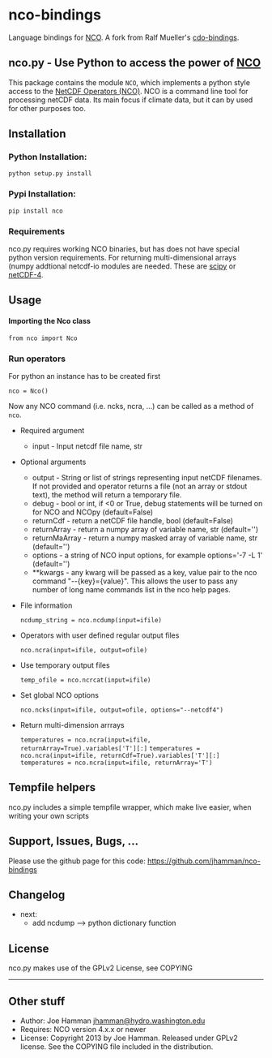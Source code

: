 nco-bindings
============

Language bindings for [NCO](http://nco.sourceforge.net/).  A fork from Ralf Mueller's [cdo-bindings](https://github.com/Try2Code/cdo-bindings).

## nco.py - Use Python to access the power of [NCO](http://nco.sourceforge.net/)

This package contains the module `NCO`, which implements a python style access to
the [NetCDF Operators (NCO)](http://nco.sourceforge.net/). NCO is a command line tool for processing
netCDF data. Its main focus if climate data, but it can by used for other
purposes too.

## Installation

### Python Installation:

   `python setup.py install`

### Pypi Installation:

  `pip install nco`

### Requirements

nco.py requires working NCO binaries, but has does not have special python version requirements. For returning multi-dimensional arrays (numpy addtional netcdf-io modules are needed. These are [scipy](http://docs.scipy.org/doc/scipy/reference/generated/scipy.io.netcdf.netcdf_file.html) or [netCDF-4](https://code.google.com/p/netcdf4-python/).

## Usage

#### Importing the Nco class

   `from nco import Nco`

### Run operators

For python an instance has to be created first

   `nco = Nco()`

Now any NCO command (i.e. ncks, ncra, ...) can be called as a method of `nco`. 

* Required argument 
   - input - Input netcdf file name, str

* Optional arguments
   - output - String or list of strings representing input netCDF filenames.  If not provided and operator returns a file (not an array or stdout text), the method will return a temporary file.  
   - debug - bool or int, if <0 or True, debug statements will be turned on for NCO and NCOpy (default=False)
   - returnCdf - return a netCDF file handle, bool (default=False)
   - returnArray - return a numpy array of variable name, str (default='')
   - returnMaArray - return a numpy masked array of variable name, str (default='')
   - options - a string of NCO input options, for example options='-7 -L 1' (default='')
   - **kwargs - any kwarg will be passed as a key, value pair to the nco command "--{key}={value}".  This allows the user to pass any number of long name commands list in the nco help pages.  

* File information

    `ncdump_string = nco.ncdump(input=ifile)`

* Operators with user defined regular output files

    `nco.ncra(input=ifile, output=ofile)`

* Use temporary output files

    `temp_ofile = nco.ncrcat(input=ifile)`

* Set global NCO options

   `nco.ncks(input=ifile, output=ofile, options="--netcdf4")`

* Return multi-dimension arrrays

   `temperatures = nco.ncra(input=ifile, returnArray=True).variables['T'][:]`
   `temperatures = nco.ncra(input=ifile, returnCdf=True).variables['T'][:]`
   `temperatures = nco.ncra(input=ifile, returnArray='T')`

## Tempfile helpers

nco.py includes a simple tempfile wrapper, which make live easier, when writing your own scripts

## Support, Issues, Bugs, ...

Please use the github page for this code: https://github.com/jhamman/nco-bindings

## Changelog
* next:
   - add ncdump --> python dictionary function

## License

nco.py makes use of the GPLv2 License, see COPYING

---

## Other stuff

* Author: Joe Hamman <jhamman@hydro.washington.edu>
* Requires: NCO version 4.x.x or newer
* License:  Copyright 2013 by Joe Hamman.  Released under GPLv2 license.  See the COPYING file included in the distribution.

